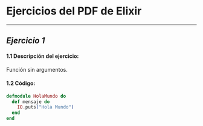 # **Ejercicios del PDF de Elixir**
---
## *Ejercicio 1*
#### 1.1 Descripción del ejercicio:
Función sin argumentos.
#### 1.2 Código:
```elixir
defmodule HolaMundo do
  def mensaje do
    IO.puts("Hola Mundo")
  end
end
```
